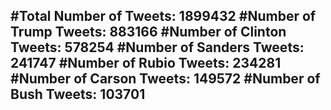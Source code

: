 #Total Number of Tweets: 1899432 
#Number of Trump Tweets: 883166
#Number of Clinton Tweets: 578254
#Number of Sanders Tweets: 241747
#Number of Rubio Tweets: 234281
#Number of Carson Tweets: 149572
#Number of Bush Tweets: 103701
---
